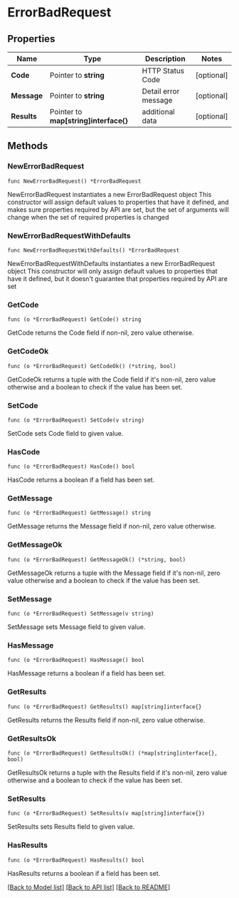 # ErrorBadRequest

## Properties

Name | Type | Description | Notes
------------ | ------------- | ------------- | -------------
**Code** | Pointer to **string** | HTTP Status Code | [optional] 
**Message** | Pointer to **string** | Detail error message | [optional] 
**Results** | Pointer to **map[string]interface{}** | additional data | [optional] 

## Methods

### NewErrorBadRequest

`func NewErrorBadRequest() *ErrorBadRequest`

NewErrorBadRequest instantiates a new ErrorBadRequest object
This constructor will assign default values to properties that have it defined,
and makes sure properties required by API are set, but the set of arguments
will change when the set of required properties is changed

### NewErrorBadRequestWithDefaults

`func NewErrorBadRequestWithDefaults() *ErrorBadRequest`

NewErrorBadRequestWithDefaults instantiates a new ErrorBadRequest object
This constructor will only assign default values to properties that have it defined,
but it doesn't guarantee that properties required by API are set

### GetCode

`func (o *ErrorBadRequest) GetCode() string`

GetCode returns the Code field if non-nil, zero value otherwise.

### GetCodeOk

`func (o *ErrorBadRequest) GetCodeOk() (*string, bool)`

GetCodeOk returns a tuple with the Code field if it's non-nil, zero value otherwise
and a boolean to check if the value has been set.

### SetCode

`func (o *ErrorBadRequest) SetCode(v string)`

SetCode sets Code field to given value.

### HasCode

`func (o *ErrorBadRequest) HasCode() bool`

HasCode returns a boolean if a field has been set.

### GetMessage

`func (o *ErrorBadRequest) GetMessage() string`

GetMessage returns the Message field if non-nil, zero value otherwise.

### GetMessageOk

`func (o *ErrorBadRequest) GetMessageOk() (*string, bool)`

GetMessageOk returns a tuple with the Message field if it's non-nil, zero value otherwise
and a boolean to check if the value has been set.

### SetMessage

`func (o *ErrorBadRequest) SetMessage(v string)`

SetMessage sets Message field to given value.

### HasMessage

`func (o *ErrorBadRequest) HasMessage() bool`

HasMessage returns a boolean if a field has been set.

### GetResults

`func (o *ErrorBadRequest) GetResults() map[string]interface{}`

GetResults returns the Results field if non-nil, zero value otherwise.

### GetResultsOk

`func (o *ErrorBadRequest) GetResultsOk() (*map[string]interface{}, bool)`

GetResultsOk returns a tuple with the Results field if it's non-nil, zero value otherwise
and a boolean to check if the value has been set.

### SetResults

`func (o *ErrorBadRequest) SetResults(v map[string]interface{})`

SetResults sets Results field to given value.

### HasResults

`func (o *ErrorBadRequest) HasResults() bool`

HasResults returns a boolean if a field has been set.


[[Back to Model list]](../README.md#documentation-for-models) [[Back to API list]](../README.md#documentation-for-api-endpoints) [[Back to README]](../README.md)


